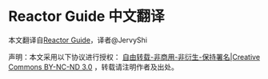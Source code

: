 # Reactor Guide 中文翻译


本文翻译自[Reactor Guide](http://projectreactor.io/docs/reference/)，译者@JervyShi

声明：本文采用以下协议进行授权： [自由转载-非商用-非衍生-保持署名|Creative Commons BY-NC-ND 3.0](http://creativecommons.org/licenses/by-nc-nd/3.0/deed.zh) ，转载请注明作者及出处。

